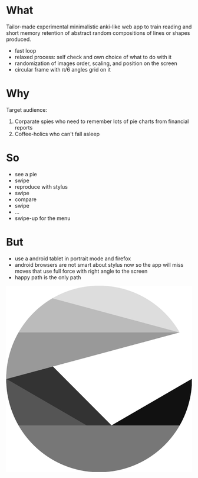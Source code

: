 # What

Tailor-made experimental minimalistic anki-like web app to train reading and short memory retention
of abstract random compositions of lines or shapes produced.

- fast loop
- relaxed process: self check and own choice of what to do with it
- randomization of images order, scaling, and position on the screen
- circular frame with π/6 angles grid on it

# Why

Target audience:
1. Corparate spies who need to remember lots of pie charts from financial reports
1. Coffee-holics who can't fall asleep

# So

- see a pie
- swipe
- reproduce with stylus
- swipe
- compare
- swipe
- ...
- swipe-up for the menu

# But

- use a android tablet in portrait mode and firefox
- android browsers are not smart about stylus now so the app will miss moves that use full force with right angle to the screen
- happy path is the only path

![Example Composition](one.png?raw=true)
